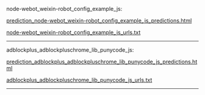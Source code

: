 node-webot_weixin-robot_config_example_js: 

[prediction_node-webot_weixin-robot_config_example_js_predictions.html](./prediction_node-webot_weixin-robot_config_example_js_predictions.html)

[node-webot_weixin-robot_config_example_js_urls.txt](./node-webot_weixin-robot_config_example_js_urls.txt)

<hr>
adblockplus_adblockpluschrome_lib_punycode_js: 

[prediction_adblockplus_adblockpluschrome_lib_punycode_js_predictions.html](./prediction_adblockplus_adblockpluschrome_lib_punycode_js_predictions.html)

[adblockplus_adblockpluschrome_lib_punycode_js_urls.txt](./adblockplus_adblockpluschrome_lib_punycode_js_urls.txt)

<hr>
